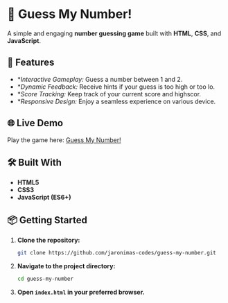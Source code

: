 # 🎯 Guess My Number!

A simple and engaging **number guessing game** built with **HTML**, **CSS**, and **JavaScript**.

## 🚀 Features

- **Interactive Gameplay:* Guess a number between 1 and 2.
- **Dynamic Feedback:* Receive hints if your guess is too high or too lo.
- **Score Tracking:* Keep track of your current score and highscor.
- **Responsive Design:* Enjoy a seamless experience on various device.

## 🌐 Live Demo

Play the game here: [Guess My Number!](https://game-git-main-jaronimas-codes.vercel.app/)

## 🛠️ Built With

- **HTML5**
- **CSS3**
- **JavaScript (ES6+)**

## 📦 Getting Started

1. **Clone the repository:**

   ```bash
   git clone https://github.com/jaronimas-codes/guess-my-number.git
   ```

2. **Navigate to the project directory:**

   ```bash
   cd guess-my-number
   ```

3. **Open `index.html` in your preferred browser.**
